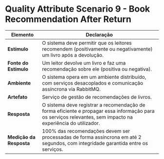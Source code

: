 # Quality Attribute Scenario 9 - Book Recommendation After Return

| **Elemento**            | **Declaração**                                                                                             |
|-------------------------|-----------------------------------------------------------------------------------------------------------|
| **Estímulo**            | O sistema deve permitir que os leitores recomendem (positivamente ou negativamente) um livro após a devolução. |
| **Fonte do Estímulo**   | Um leitor devolve um livro e faz uma recomendação sobre ele (positiva ou negativa).                       |
| **Ambiente**            | O sistema opera em um ambiente distribuído, com serviços desacoplados e comunicação assíncrona via RabbitMQ. |
| **Artefato**            | Serviço de gestão de recomendações de livros.                                                              |
| **Resposta**            | O sistema deve registrar a recomendação de forma eficiente e propagar essa informação para os serviços relevantes, sem impacto na experiência do utilizador. |
| **Medição da Resposta** | 100% das recomendações devem ser processadas de forma assíncrona em até 2 segundos, com integridade garantida entre os serviços. |
